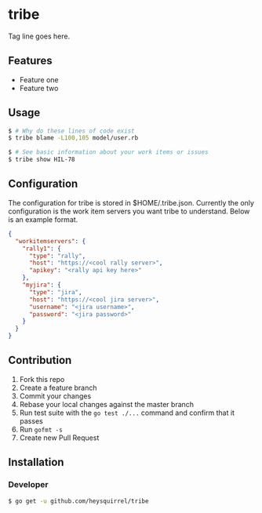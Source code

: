# tribe
Tag line goes here.

## Features
- Feature one
- Feature two

## Usage

```sh
$ # Why do these lines of code exist
$ tribe blame -L100,105 model/user.rb

$ # See basic information about your work items or issues
$ tribe show HIL-78
```

## Configuration
The configuration for tribe is stored in $HOME/.tribe.json. Currently the only configuration is the work item servers you want tribe to understand. Below is an example format.

```json
{
  "workitemservers": {
    "rally1": {
      "type": "rally",
      "host": "https://<cool rally server>",
      "apikey": "<rally api key here>"
    },
    "myjira": {
      "type": "jira",
      "host": "https://<cool jira server>",
      "username": "<jira username>",
      "password": "<jira password>"
    }
  }
}
```

## Contribution

1. Fork this repo
2. Create a feature branch
3. Commit your changes
4. Rebase your local changes against the master branch
5. Run test suite with the `go test ./...` command and confirm that it passes
6. Run `gofmt -s`
7. Create new Pull Request

## Installation

### Developer

```sh
$ go get -u github.com/heysquirrel/tribe
```
